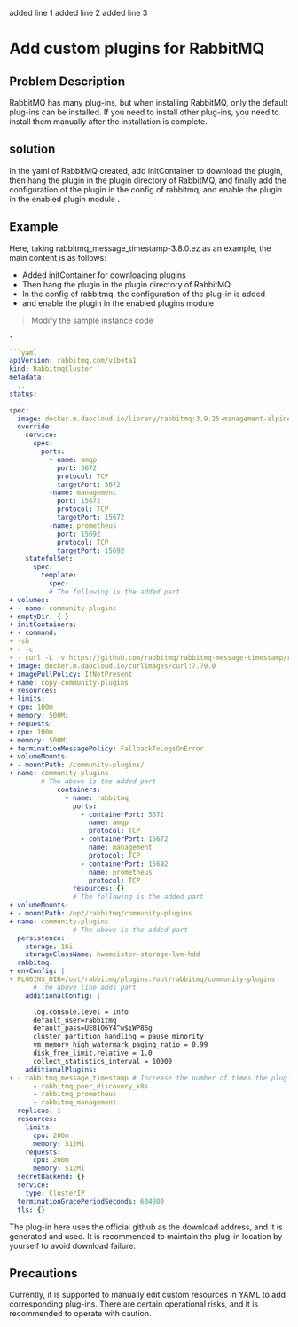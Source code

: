  added line 1
 added line 2
 added line 3
# Add custom plugins for RabbitMQ

## Problem Description

RabbitMQ has many plug-ins, but when installing RabbitMQ, only the default plug-ins can be installed. If you need to install other plug-ins, you need to install them manually after the installation is complete.

## solution

In the yaml of RabbitMQ created, add initContainer to download the plugin, then hang the plugin in the plugin directory of RabbitMQ, and finally add the configuration of the plugin in the config of rabbitmq, and enable the plugin in the enabled plugin module .

## Example

Here, taking rabbitmq_message_timestamp-3.8.0.ez as an example, the main content is as follows:

- Added initContainer for downloading plugins
- Then hang the plugin in the plugin directory of RabbitMQ
- In the config of rabbitmq, the configuration of the plug-in is added
- and enable the plugin in the enabled plugins module

> Modify the sample instance code

```yaml
-

```yaml
apiVersion: rabbitmq.com/v1beta1
kind: RabbitmqCluster
metadata:
  ...
status:
  ...
spec:
  image: docker.m.daocloud.io/library/rabbitmq:3.9.25-management-alpine
  override:
    service:
      spec:
        ports:
          - name: amqp
            port: 5672
            protocol: TCP
            targetPort: 5672
          -name: management
            port: 15672
            protocol: TCP
            targetPort: 15672
          -name: prometheus
            port: 15692
            protocol: TCP
            targetPort: 15692
    statefulSet:
      spec:
        template:
          spec:
          # The following is the added part
+ volumes:
+ - name: community-plugins
+ emptyDir: { }
+ initContainers:
+ - command:
+ -sh
+ - -c
+ - curl -L -v https://github.com/rabbitmq/rabbitmq-message-timestamp/releases/download/v3.8.0/rabbitmq_message_timestamp-3.8.0.ez --output rabbitmq_message_timestamp-3.8.0.ez
+ image: docker.m.daocloud.io/curlimages/curl:7.70.0
+ imagePullPolicy: IfNotPresent
+ name: copy-community-plugins
+ resources:
+ limits:
+ cpu: 100m
+ memory: 500Mi
+ requests:
+ cpu: 100m
+ memory: 500Mi
+ terminationMessagePolicy: FallbackToLogsOnError
+ volumeMounts:
+ - mountPath: /community-plugins/
+ name: community-plugins
        # The above is the added part
            containers:
              - name: rabbitmq
                ports:
                  - containerPort: 5672
                    name: amqp
                    protocol: TCP
                  - containerPort: 15672
                    name: management
                    protocol: TCP
                  - containerPort: 15692
                    name: prometheus
                    protocol: TCP
                resources: {}
                # The following is the added part
+ volumeMounts:
+ - mountPath: /opt/rabbitmq/community-plugins
+ name: community-plugins
                # The above is the added part
  persistence:
    storage: 1Gi
    storageClassName: hwameistor-storage-lvm-hdd
  rabbitmq:
+ envConfig: |
+ PLUGINS_DIR=/opt/rabbitmq/plugins:/opt/rabbitmq/community-plugins
      # The above line adds part
    additionalConfig: |

      log.console.level = info
      default_user=rabbitmq
      default_pass=UE81O6Y4^w$iWP86g
      cluster_partition_handling = pause_minority
      vm_memory_high_watermark_paging_ratio = 0.99
      disk_free_limit.relative = 1.0
      collect_statistics_interval = 10000
    additionalPlugins:
+ - rabbitmq_message_timestamp # Increase the number of times the plugin is enabled
      - rabbitmq_peer_discovery_k8s
      - rabbitmq_prometheus
      - rabbitmq_management
  replicas: 1
  resources:
    limits:
      cpu: 200m
      memory: 512Mi
    requests:
      cpu: 200m
      memory: 512Mi
  secretBackend: {}
  service:
    type: ClusterIP
  terminationGracePeriodSeconds: 604800
  tls: {}
```

The plug-in here uses the official github as the download address, and it is generated and used. It is recommended to maintain the plug-in location by yourself to avoid download failure.

## Precautions

Currently, it is supported to manually edit custom resources in YAML to add corresponding plug-ins. There are certain operational risks, and it is recommended to operate with caution.
